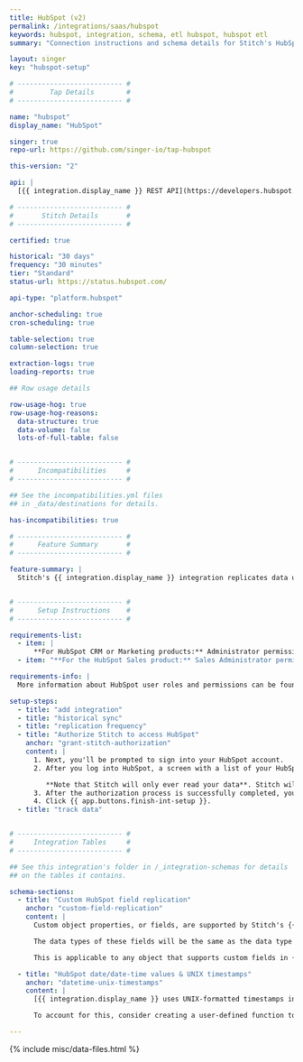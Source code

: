 ```yaml
---
title: HubSpot (v2)
permalink: /integrations/saas/hubspot
keywords: hubspot, integration, schema, etl hubspot, hubspot etl
summary: "Connection instructions and schema details for Stitch's HubSpot integration."

layout: singer
key: "hubspot-setup"

# -------------------------- #
#         Tap Details        #
# -------------------------- #

name: "hubspot"
display_name: "HubSpot"

singer: true
repo-url: https://github.com/singer-io/tap-hubspot

this-version: "2"

api: |
  [{{ integration.display_name }} REST API](https://developers.hubspot.com/docs/overview){:target="new"}

# -------------------------- #
#       Stitch Details       #
# -------------------------- #

certified: true

historical: "30 days"
frequency: "30 minutes"
tier: "Standard"
status-url: https://status.hubspot.com/

api-type: "platform.hubspot"

anchor-scheduling: true
cron-scheduling: true

table-selection: true
column-selection: true

extraction-logs: true
loading-reports: true

## Row usage details

row-usage-hog: true
row-usage-hog-reasons:
  data-structure: true
  data-volume: false
  lots-of-full-table: false


# -------------------------- #
#      Incompatibilities     #
# -------------------------- #

## See the incompatibilities.yml files
## in _data/destinations for details.

has-incompatibilities: true

# -------------------------- #
#      Feature Summary       #
# -------------------------- #

feature-summary: |
  Stitch's {{ integration.display_name }} integration replicates data using the {{ integration.api | flatify | strip }}. Refer to the [Schema](#schema) section for a list of objects available for replication.


# -------------------------- #
#      Setup Instructions    #
# -------------------------- #

requirements-list:
  - item: |
      **For HubSpot CRM or Marketing products:** Administrator permissions in HubSpot. **Note**: To replicate [email events](#email_events), you'll need to have **Super Admin** permissions in HubSpot.
  - item: "**For the HubSpot Sales product:** Sales Administrator permissions in HubSpot."

requirements-info: |
  More information about HubSpot user roles and permissions can be found in [HubSpot's documentation](https://knowledge.hubspot.com/articles/kcs_article/settings/hubspot-user-roles-guide){:target="new"}.

setup-steps:
  - title: "add integration"
  - title: "historical sync"
  - title: "replication frequency"
  - title: "Authorize Stitch to access HubSpot"
    anchor: "grant-stitch-authorization"
    content: |
      1. Next, you'll be prompted to sign into your HubSpot account.
      2. After you log into HubSpot, a screen with a list of your HubSpot accounts will display. Click the account you want to connect to Stitch.

         **Note that Stitch will only ever read your data**. Stitch will never modify or delete any data in your HubSpot account. 
      3. After the authorization process is successfully completed, you'll be directed back to Stitch.
      4. Click {{ app.buttons.finish-int-setup }}.
  - title: "track data"


# -------------------------- #
#     Integration Tables     #
# -------------------------- #

## See this integration's folder in /_integration-schemas for details
## on the tables it contains.

schema-sections:
  - title: "Custom HubSpot field replication"
    anchor: "custom-field-replication"
    content: |
      Custom object properties, or fields, are supported by Stitch's {{ integration.display_name }} integration. Stitch will query the `properties` list for each object and, if custom fields are available through {{ integration.display_name }}'s API, replicate them to your destination.

      The data types of these fields will be the same as the data type in HubSpot. For example: A custom field containing `date` data will be a `date` field in your destination.

      This is applicable to any object that supports custom fields in {{ integration.display_name }}.

  - title: "HubSpot date/date-time values & UNIX timestamps"
    anchor: "datetime-unix-timestamps"
    content: |
      [{{ integration.display_name }} uses UNIX-formatted timestamps in milliseconds](https://developers.hubspot.com/docs/faq/how-should-timestamps-be-formatted-for-hubspots-apis){:target="new"} to store `date` and `datetime` data. Stitch doesn't perform any transformation during the replication process, meaning these values won't be converted to timestamps before they're loaded into your destination.

      To account for this, consider creating a user-defined function to perform the conversion or building views on top of the raw data.

---
```


{% include misc/data-files.html %}